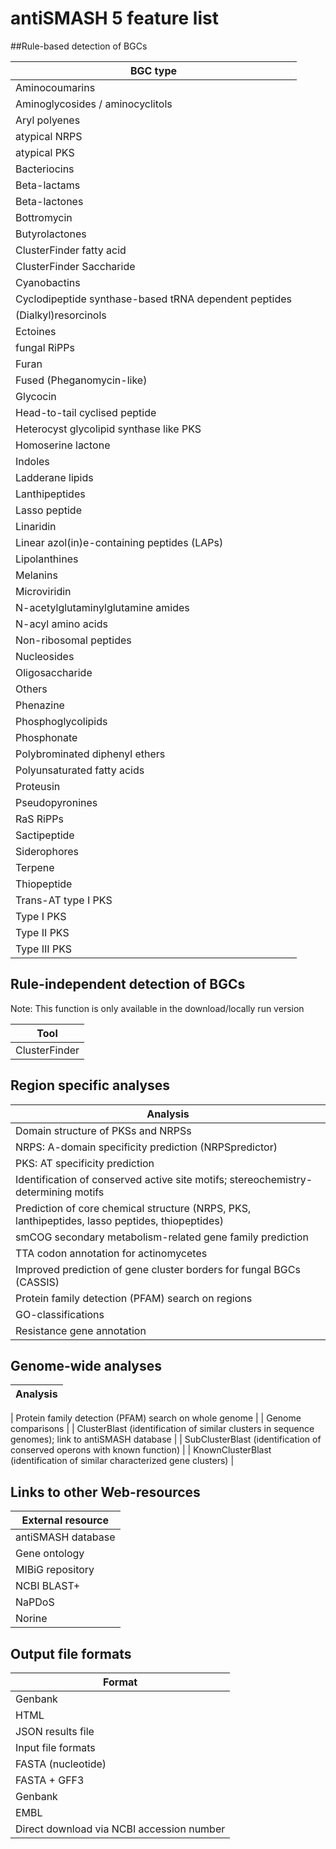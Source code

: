 # antiSMASH 5 feature list

##Rule-based detection of BGCs

| BGC type                     |
| ---------------------------- |
| Aminocoumarins  |
| Aminoglycosides / aminocyclitols |
| Aryl polyenes |
| atypical NRPS |
| atypical PKS |
| Bacteriocins |
| Beta-lactams |
| Beta-lactones |
| Bottromycin |
| Butyrolactones |
| ClusterFinder fatty acid |
| ClusterFinder Saccharide |
| Cyanobactins |
| Cyclodipeptide synthase-based tRNA dependent peptides |
| (Dialkyl)resorcinols |
| Ectoines |
| fungal RiPPs |
| Furan |
| Fused (Pheganomycin-like) |
| Glycocin |
| Head-to-tail cyclised peptide |
| Heterocyst glycolipid synthase like PKS |
| Homoserine lactone |
| Indoles |
| Ladderane lipids |
| Lanthipeptides |
| Lasso peptide |
| Linaridin |
| Linear azol(in)e-containing peptides (LAPs) |
| Lipolanthines |
| Melanins |
| Microviridin |
| N-acetylglutaminylglutamine amides |
| N-acyl amino acids |
| Non-ribosomal peptides |
| Nucleosides |
| Oligosaccharide |
| Others |
| Phenazine |
| Phosphoglycolipids |
| Phosphonate |
| Polybrominated diphenyl ethers |
| Polyunsaturated fatty acids |
| Proteusin |
| Pseudopyronines |
| RaS RiPPs |
| Sactipeptide |
| Siderophores |
| Terpene |
| Thiopeptide |
| Trans-AT type I PKS |
| Type I PKS |
| Type II PKS |
| Type III PKS |

## Rule-independent detection of BGCs
Note: This function is only available in the download/locally run version

| Tool |
| ------------- |
| ClusterFinder |

## Region specific analyses

| Analysis |
| -------- |
| Domain structure of PKSs and NRPSs |
| NRPS: A-domain specificity prediction (NRPSpredictor) |
| PKS: AT specificity prediction |
| Identification of conserved active site motifs; stereochemistry-determining motifs |
| Prediction of core chemical structure (NRPS, PKS, lanthipeptides, lasso peptides, thiopeptides) |
| smCOG secondary metabolism-related gene family prediction |
| TTA codon annotation for actinomycetes |
| Improved prediction of gene cluster borders for fungal BGCs (CASSIS) |
| Protein family detection (PFAM) search on regions |
| GO-classifications |
| Resistance gene annotation |


## Genome-wide analyses

| Analysis |
| -------- |

| Protein family detection (PFAM) search on whole genome |
| Genome comparisons |
| ClusterBlast (identification of similar clusters in sequence genomes); link to antiSMASH database |
| SubClusterBlast (identification of conserved operons with known function) |
| KnownClusterBlast (identification of similar characterized gene clusters) |


## Links to other Web-resources

| External resource |
| ----------------- |
| antiSMASH database  |
| Gene ontology |
| MIBiG repository |
| NCBI BLAST+ |
| NaPDoS |
| Norine |


## Output file formats

| Format |
| ------ |
| Genbank |
| HTML |
| JSON results file |
| Input file formats |
| FASTA (nucleotide) |
| FASTA + GFF3 |
| Genbank |
| EMBL |
| Direct download via NCBI accession number |






